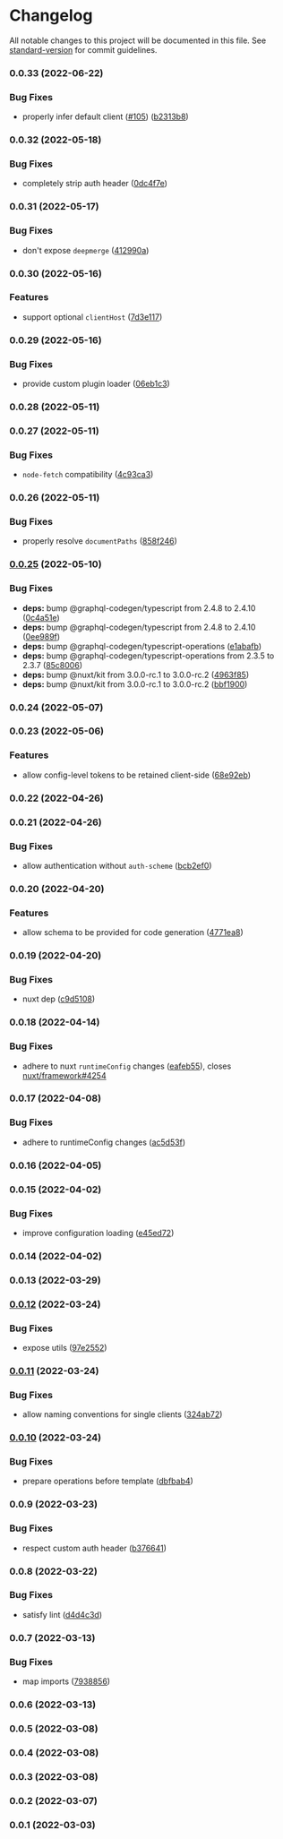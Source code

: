 # Changelog

All notable changes to this project will be documented in this file. See [standard-version](https://github.com/conventional-changelog/standard-version) for commit guidelines.

### 0.0.33 (2022-06-22)


### Bug Fixes

* properly infer default client ([#105](https://github.com/diizzayy/nuxt-graphql-client/issues/105)) ([b2313b8](https://github.com/diizzayy/nuxt-graphql-client/commit/b2313b8327d7052b626b3eebe6d2ed76463763db))

### 0.0.32 (2022-05-18)


### Bug Fixes

* completely strip auth header ([0dc4f7e](https://github.com/diizzayy/nuxt-graphql-client/commit/0dc4f7ef9bd02193b232c3e1cb3ba8cd96524ac1))

### 0.0.31 (2022-05-17)


### Bug Fixes

* don't expose `deepmerge` ([412990a](https://github.com/diizzayy/nuxt-graphql-client/commit/412990a490eb62ae183e5e489c1d02f5edb18129))

### 0.0.30 (2022-05-16)


### Features

* support optional `clientHost` ([7d3e117](https://github.com/diizzayy/nuxt-graphql-client/commit/7d3e11756e8d206a431b5b8b342857393b1d7c6a))

### 0.0.29 (2022-05-16)


### Bug Fixes

* provide custom plugin loader ([06eb1c3](https://github.com/diizzayy/nuxt-graphql-client/commit/06eb1c3c39e85668f4037cbf535036364192a741))

### 0.0.28 (2022-05-11)

### 0.0.27 (2022-05-11)


### Bug Fixes

* `node-fetch` compatibility ([4c93ca3](https://github.com/diizzayy/nuxt-graphql-client/commit/4c93ca360baf7d634c92e5c0ca98d984e1ce9930))

### 0.0.26 (2022-05-11)


### Bug Fixes

* properly resolve `documentPaths` ([858f246](https://github.com/diizzayy/nuxt-graphql-client/commit/858f246a9165335803b03ac1055e7de0cd0d9167))

### [0.0.25](https://github.com/diizzayy/nuxt-graphql-client/compare/v0.0.24...v0.0.25) (2022-05-10)


### Bug Fixes

* **deps:** bump @graphql-codegen/typescript from 2.4.8 to 2.4.10 ([0c4a51e](https://github.com/diizzayy/nuxt-graphql-client/commit/0c4a51eb2c308c819e11b4655b06c4d00b06218a))
* **deps:** bump @graphql-codegen/typescript from 2.4.8 to 2.4.10 ([0ee989f](https://github.com/diizzayy/nuxt-graphql-client/commit/0ee989f5e6b7f89e02cc51c5e9f8119bf219122d))
* **deps:** bump @graphql-codegen/typescript-operations ([e1abafb](https://github.com/diizzayy/nuxt-graphql-client/commit/e1abafb0da1db1e753a35a809641440f091c00a3))
* **deps:** bump @graphql-codegen/typescript-operations from 2.3.5 to 2.3.7 ([85c8006](https://github.com/diizzayy/nuxt-graphql-client/commit/85c80065bd9f177e323d6d699fc893b9a13be754))
* **deps:** bump @nuxt/kit from 3.0.0-rc.1 to 3.0.0-rc.2 ([4963f85](https://github.com/diizzayy/nuxt-graphql-client/commit/4963f857c6a537c3463fe70e38ef62c9ca3f77fe))
* **deps:** bump @nuxt/kit from 3.0.0-rc.1 to 3.0.0-rc.2 ([bbf1900](https://github.com/diizzayy/nuxt-graphql-client/commit/bbf1900376ec94ec3b852f2b192670aabb4f5068))

### 0.0.24 (2022-05-07)

### 0.0.23 (2022-05-06)


### Features

* allow config-level tokens to be retained client-side ([68e92eb](https://github.com/diizzayy/nuxt-graphql-client/commit/68e92ebc945289e3bf5461997f34c2bc49c41de9))

### 0.0.22 (2022-04-26)

### 0.0.21 (2022-04-26)


### Bug Fixes

* allow authentication without `auth-scheme` ([bcb2ef0](https://github.com/diizzayy/nuxt-graphql-client/commit/bcb2ef06a09d7324f564e49d1966b2cf86bdc11b))

### 0.0.20 (2022-04-20)


### Features

* allow schema to be provided for code generation ([4771ea8](https://github.com/diizzayy/nuxt-graphql-client/commit/4771ea8d8a07c7b25b8ca9afe6a31f60ef5bc639))

### 0.0.19 (2022-04-20)


### Bug Fixes

* nuxt dep ([c9d5108](https://github.com/diizzayy/nuxt-graphql-client/commit/c9d51087b751d67ddb2ca583cc050b4b78bbc292))

### 0.0.18 (2022-04-14)


### Bug Fixes

* adhere to nuxt `runtimeConfig` changes ([eafeb55](https://github.com/diizzayy/nuxt-graphql-client/commit/eafeb55e8d57c67805d5aec18354f3750e249eed)), closes [nuxt/framework#4254](https://github.com/nuxt/framework/issues/4254)

### 0.0.17 (2022-04-08)


### Bug Fixes

* adhere to runtimeConfig changes ([ac5d53f](https://github.com/diizzayy/nuxt-graphql-client/commit/ac5d53f4fa03389787db059edb0daa70bd022120))

### 0.0.16 (2022-04-05)

### 0.0.15 (2022-04-02)


### Bug Fixes

* improve configuration loading ([e45ed72](https://github.com/diizzayy/nuxt-graphql-client/commit/e45ed72dc2f826399d6e3a1b2779b4ca00ac0056))

### 0.0.14 (2022-04-02)

### 0.0.13 (2022-03-29)

### [0.0.12](https://github.com/diizzayy/nuxt-graphql-client/compare/v0.0.11...v0.0.12) (2022-03-24)


### Bug Fixes

* expose utils ([97e2552](https://github.com/diizzayy/nuxt-graphql-client/commit/97e255299a592443b659428e5f85423e97a94b39))

### [0.0.11](https://github.com/diizzayy/nuxt-graphql-client/compare/v0.0.10...v0.0.11) (2022-03-24)


### Bug Fixes

* allow naming conventions for single clients ([324ab72](https://github.com/diizzayy/nuxt-graphql-client/commit/324ab7246cacaadeca25d055548a15c97d8b8c22))

### [0.0.10](https://github.com/diizzayy/nuxt-graphql-client/compare/v0.0.9...v0.0.10) (2022-03-24)


### Bug Fixes

* prepare operations before template ([dbfbab4](https://github.com/diizzayy/nuxt-graphql-client/commit/dbfbab490dd939cb5d1cd839b9e214adbee2674f))

### 0.0.9 (2022-03-23)


### Bug Fixes

* respect custom auth header ([b376641](https://github.com/diizzayy/nuxt-graphql-client/commit/b376641f2df41d95e25e6ba4cd05c9a3565c1705))

### 0.0.8 (2022-03-22)


### Bug Fixes

* satisfy lint ([d4d4c3d](https://github.com/diizzayy/nuxt-graphql-client/commit/d4d4c3d4e8d7a4bf3c984302f890e6d69dba5f52))

### 0.0.7 (2022-03-13)


### Bug Fixes

* map imports ([7938856](https://github.com/diizzayy/nuxt-graphql-client/commit/79388561aef9807e853c55779d9ab69a0a3bbf64))

### 0.0.6 (2022-03-13)

### 0.0.5 (2022-03-08)

### 0.0.4 (2022-03-08)

### 0.0.3 (2022-03-08)

### 0.0.2 (2022-03-07)

### 0.0.1 (2022-03-03)
